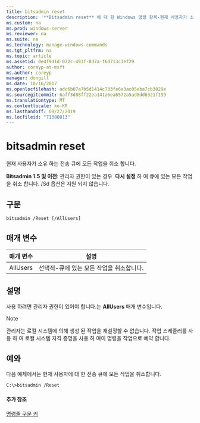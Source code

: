 ```yaml
---
title: bitsadmin reset
description: '**Bitsadmin reset** 에 대 한 Windows 명령 항목-현재 사용자가 소유 하는 전송 큐의 모든 작업을 취소 합니다.'
ms.custom: na
ms.prod: windows-server
ms.reviewer: na
ms.suite: na
ms.technology: manage-windows-commands
ms.tgt_pltfrm: na
ms.topic: article
ms.assetid: 0e4f9d1d-072c-493f-8d7a-f6d713c3ef29
author: coreyp-at-msft
ms.author: coreyp
manager: dongill
ms.date: 10/16/2017
ms.openlocfilehash: adc6b07a7b5d1414c733fe6a3ac05eba7cb3029e
ms.sourcegitcommit: 6aff3d88ff22ea141a6ea6572a5ad8dd6321f199
ms.translationtype: MT
ms.contentlocale: ko-KR
ms.lasthandoff: 09/27/2019
ms.locfileid: "71380813"
---
```

# <a name="bitsadmin-reset"></a>bitsadmin reset

현재 사용자가 소유 하는 전송 큐에 모든 작업을 취소 합니다.

**Bitsadmin 1.5 및 이전**: 관리자 권한이 있는 경우  **다시 설정** 하 여 큐에 있는 모든 작업을 취소 합니다. /Sd 옵션은 지원 되지 않습니다.

## <a name="syntax"></a>구문

```
bitsadmin /Reset [/AllUsers]
```

## <a name="parameters"></a>매개 변수

|매개 변수|설명|
|---------|-----------|
|AllUsers|선택적-큐에 있는 모든 작업을 취소합니다.|

## <a name="remarks"></a>설명

사용 하려면 관리자 권한이 있어야 합니다.는 **AllUsers** 매개 변수입니다.

> [!NOTE]
> 관리자는 로컬 시스템에 의해 생성 된 작업을 재설정할 수 없습니다. 작업 스케줄러를 사용 하 여 로컬 시스템 자격 증명을 사용 하 여이 명령을 작업으로 예약 합니다.

## <a name="BKMK_examples"></a>예와

다음 예제에서는 현재 사용자에 대 한 전송 큐에 모든 작업을 취소합니다.
```
C:\>bitsadmin /Reset
```

#### <a name="additional-references"></a>추가 참조

[명령줄 구문 키](command-line-syntax-key.md)